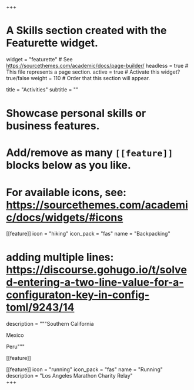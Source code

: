 +++
# A Skills section created with the Featurette widget.
widget = "featurette"  # See https://sourcethemes.com/academic/docs/page-builder/
headless = true  # This file represents a page section.
active = true  # Activate this widget? true/false
weight = 110  # Order that this section will appear.

title = "Activities"
subtitle = ""

# Showcase personal skills or business features.
# 
# Add/remove as many `[[feature]]` blocks below as you like.
# 
# For available icons, see: https://sourcethemes.com/academic/docs/widgets/#icons

[[feature]]
  icon = "hiking"
  icon_pack = "fas"
  name = "Backpacking"
  # adding multiple lines: https://discourse.gohugo.io/t/solved-entering-a-two-line-value-for-a-configuraton-key-in-config-toml/9243/14
  description = """Southern California

  Mexico

  Peru"""

[[feature]]

[[feature]]
  icon = "running"
  icon_pack = "fas"
  name = "Running"
  description = "Los Angeles Marathon Charity Relay"  
+++
